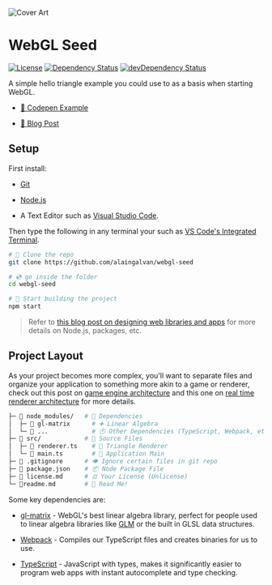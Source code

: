 ![Cover Art](https://alain.xyz/blog/raw-webgl/assets/cover.jpg)

# WebGL Seed

[![License][license-img]][license-url]
[![Dependency Status][david-img]][david-url]
[![devDependency Status][david-dev-img]][david-dev-url]

A simple hello triangle example you could use to as a basis when starting WebGL.

- [🔳 Codepen Example](https://codepen.io/alaingalvan/pen/OMEqKa)

- [💬 Blog Post](https://alain.xyz/blog/raw-webgl)

## Setup

First install:

- [Git](https://git-scm.com/)

- [Node.js](https://nodejs.org/en/)

- A Text Editor such as [Visual Studio Code](https://code.visualstudio.com/).

Then type the following in any terminal your such as [VS Code's Integrated Terminal](https://code.visualstudio.com/docs/editor/integrated-terminal).

```bash
# 🐑 Clone the repo
git clone https://github.com/alaingalvan/webgl-seed

# 💿 go inside the folder
cd webgl-seed

# 🔨 Start building the project
npm start
```

> Refer to [this blog post on designing web libraries and apps](https://alain.xyz/blog/designing-a-web-app) for more details on Node.js, packages, etc.

## Project Layout

As your project becomes more complex, you'll want to separate files and organize your application to something more akin to a game or renderer, check out this post on [game engine architecture](https://alain.xyz/blog/game-engine-architecture) and this one on [real time renderer architecture](https://alain.xyz/blog/realtime-renderer-architectures) for more details.

```bash
├─ 📂 node_modules/   # 👶 Dependencies
│  ├─ 📁 gl-matrix      # ➕ Linear Algebra
│  └─ 📁 ...            # 🕚 Other Dependencies (TypeScript, Webpack, etc.)
├─ 📂 src/            # 🌟 Source Files
│  ├─ 📄 renderer.ts    # 🔺 Triangle Renderer
│  └─ 📄 main.ts        # 🏁 Application Main
├─ 📄 .gitignore      # 👁️ Ignore certain files in git repo
├─ 📄 package.json    # 📦 Node Package File
├─ 📄 license.md      # ⚖️ Your License (Unlicense)
└─ 📃readme.md        # 📖 Read Me!
```

Some key dependencies are:

- [gl-matrix](http://glmatrix.net/) - WebGL's best linear algebra library, perfect for people used to linear algebra libraries like [GLM](https://glm.g-truc.net/0.9.9/index.html) or the built in GLSL data structures.

- [Webpack](https://webpack.js.org/) - Compiles our TypeScript files and creates binaries for us to use.

- [TypeScript](https://github.com/microsoft/typescript) - JavaScript with types, makes it significantly easier to program web apps with instant autocomplete and type checking.

[license-img]: https://img.shields.io/:license-unlicense-blue.svg?style=flat-square
[license-url]: https://unlicense.org/
[david-url]: https://david-dm.org/alaingalvan/webgl-seed
[david-img]: https://david-dm.org/alaingalvan/webgl-seed/status.svg?style=flat-square
[david-dev-url]: https://david-dm.org/alaingalvan/webgl-seed#info=devDependencies
[david-dev-img]: https://david-dm.org/alaingalvan/webgl-seed/dev-status.svg?style=flat-square